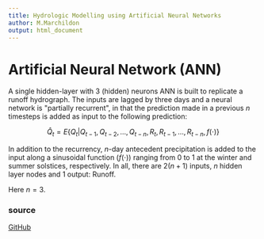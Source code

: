 ```yaml
---
title: Hydrologic Modelling using Artificial Neural Networks
author: M.Marchildon
output: html_document
---
```



# Artificial Neural Network (ANN)

A single hidden-layer with 3 (hidden) neurons ANN is built to replicate a runoff hydrograph.  The inputs are lagged by three days and a neural network is "partially recurrent", in that the prediction made in a previous $n$ timesteps is added as input to the following prediction:

<!-- $$
    Q(t)=Q(t-1) + Q(t-2) +...+ Q(t-n) + R(t) + R(t-1) + ... + R(t-n) + f(\text{day of year})
$$ -->

$$
    \hat{Q}_t=E \left\{ Q_t | Q_{t-1}, Q_{t-2}, \dots , Q_{t-n}, R_t, R_{t-1}, \dots , R_{t-n}, f(\cdot) \right\}
$$

In addition to the recurrency, $n$-day antecedent precipitation is added to the input along a sinusoidal function $(f(\cdot))$ ranging from 0 to 1 at the winter and summer solstices, respectively. In all, there are $2(n+1)$ inputs, $n$ hidden layer nodes and 1 output: Runoff.

Here $n=3$.

### source
[GitHub](https://github.com/maseology/goANN)